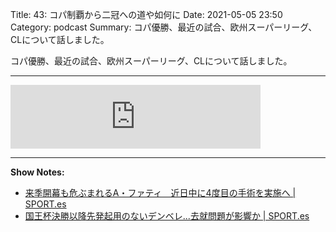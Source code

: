 Title: 43: コパ制覇から二冠への道や如何に
Date: 2021-05-05 23:50
Category: podcast
Summary: コパ優勝、最近の試合、欧州スーパーリーグ、CLについて話しました。

コパ優勝、最近の試合、欧州スーパーリーグ、CLについて話しました。

---

<iframe src="https://anchor.fm/barcafm/embed/episodes/43-e109t6j" height="102px" width="400px" frameborder="0" scrolling="no"></iframe>

---

**Show Notes:**

- [来季開幕も危ぶまれるA・ファティ　近日中に4度目の手術を実施へ \| SPORT\.es](https://sport-japanese.com/barcelona/news/id/36379)
- [国王杯決勝以降先発起用のないデンベレ\.\.\.去就問題が影響か \| SPORT\.es](https://sport-japanese.com/barcelona/news/id/36372)
